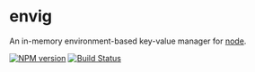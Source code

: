 envig
=======

An in-memory environment-based key-value manager for [node](http://nodejs.org/).

[![NPM version](https://badge.fury.io/js/envig.svg)](http://badge.fury.io/js/envig)
[![Build Status](https://travis-ci.org/PilcrowCo/node-envig.svg?branch=master)](https://travis-ci.org/PilcrowCo/node-envig)
